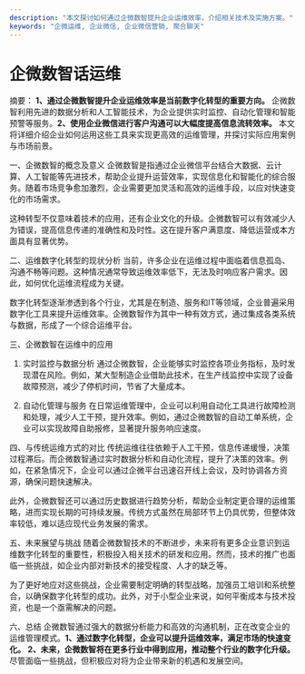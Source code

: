 ```yaml
---
description: "本文探讨如何通过企微数智提升企业运维效率，介绍相关技术及实施方案。"
keywords: "企微运维, 企业微信, 企业微信营销, 聚合聊天"
---
```

# 企微数智话运维

摘要： 
**1、通过企微数智提升企业运维效率是当前数字化转型的重要方向。** 企微数智利用先进的数据分析和人工智能技术，为企业提供实时监控、自动化管理和智能预警等服务。**2、使用企业微信进行客户沟通可以大幅度提高信息流转效率。** 本文将详细介绍企业如何运用这些工具来实现更高效的运维管理，并探讨实际应用案例与市场前景。

一、企微数智的概念及意义
企微数智是指通过企业微信平台结合大数据、云计算、人工智能等先进技术，帮助企业提升运营效率，实现信息化和智能化的综合服务。随着市场竞争愈加激烈，企业需要更加灵活和高效的运维手段，以应对快速变化的市场需求。

这种转型不仅意味着技术的应用，还有企业文化的升级。企微数智可以有效减少人为错误，提高信息传递的准确性和及时性。这在提升客户满意度、降低运营成本方面具有显著优势。

二、运维数字化转型的现状分析
当前，许多企业在运维过程中面临着信息孤岛、沟通不畅等问题。这种情况通常导致运维效率低下，无法及时响应客户需求。因此，如何优化运维流程成为关键。

数字化转型逐渐渗透到各个行业，尤其是在制造、服务和IT等领域，企业普遍采用数字化工具来提升运维效率。企微数智作为其中一种有效方式，通过集成各类系统与数据，形成了一个综合运维平台。

三、企微数智在运维中的应用
1. 实时监控与数据分析
通过企微数智，企业能够实时监控各项业务指标，及时发现潜在风险。例如，某大型制造企业借助此技术，在生产线监控中实现了设备故障预测，减少了停机时间，节省了大量成本。

2. 自动化管理与服务
在日常运维管理中，企业可以利用自动化工具进行故障检测和处理，减少人工干预，提升效率。例如，通过企微数智的自动工单系统，企业可以实现故障自助报修，显著提升服务响应速度。

四、与传统运维方式的对比
传统运维往往依赖于人工干预，信息传递缓慢，决策过程滞后。而企微数智通过实时数据分析和自动化流程，提升了决策的效率。例如，在紧急情况下，企业可以通过企微平台迅速召开线上会议，及时协调各方资源，确保问题快速解决。

此外，企微数智还可以通过历史数据进行趋势分析，帮助企业制定更合理的运维策略，进而实现长期的可持续发展。传统方式虽然在局部环节上仍具优势，但整体效率较低，难以适应现代业务发展的需求。

五、未来展望与挑战
随着企微数智技术的不断进步，未来将有更多企业意识到运维数字化转型的重要性，积极投入相关技术的研发和应用。然而，技术的推广也面临一些挑战，如企业内部对新技术的接受程度、人才的缺乏等。

为了更好地应对这些挑战，企业需要制定明确的转型战略，加强员工培训和系统整合，以确保数字化转型的成功。此外，对于小型企业来说，如何平衡成本与技术投资，也是一个亟需解决的问题。

六、总结
企微数智通过强大的数据分析能力和高效的沟通机制，正在改变企业的运维管理模式。**1、通过数字化转型，企业可以提升运维效率，满足市场的快速变化。** **2、未来，企微数智将在更多行业中得到应用，推动整个行业的数字化升级。** 尽管面临一些挑战，但积极应对将为企业带来新的机遇和发展空间。
